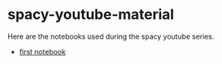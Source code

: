 # spacy-youtube-material
Here are the notebooks used during the spacy youtube series.

- [first notebook](https://www.youtube.com/watch?v=WnGPv6HnBok)
